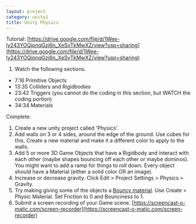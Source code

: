 ```yaml
---
layout: project
category: unity1
title: Unity Physics
---
```

Tutorial: [https://drive.google.com/file/d/1Wee-ly243YOQjpnqGzj6n_XeSvTkMwXZ/view?usp=sharing](https://drive.google.com/file/d/1Wee-ly243YOQjpnqGzj6n_XeSvTkMwXZ/view?usp=sharing)
1. Watch the following sections.
  - 7:16 Primitive Objects
  - 13:35 Colliders and Rigidbodies
  - 23:42 Triggers (you cannot do the coding in this section, but WATCH the coding portion)
  - 34:34 Materials

Complete: 

1. Create a new unity project called 'Physics'.
1. Add walls on 3 or 4 sides, around the edge of the ground. Use cubes for this. Create a new material and make it a different color to apply to the walls.
1. Add 5 or more 3D Game Objects that have a Rigidbody and interact with each other (maybe shapes bouncing off each other or maybe dominos). You might want to add a ramp for things to roll down. Every object should have a Material (either a solid color OR an image).
1. Increase or decrease gravity. Click Edit > Project Settings > Physics > Gravity.
1. Try making giving some of the objects a [Bouncy material](https://knightcube.medium.com/how-to-make-game-objects-bounce-in-unity-3a456c34c375). Use Create > Physic Material. Set Friction to 0 and Bounciness to 1.
1. Submit a screen recording of your Game scene. [https://screencast-o-matic.com/screen-recorder](https://screencast-o-matic.com/screen-recorder)
